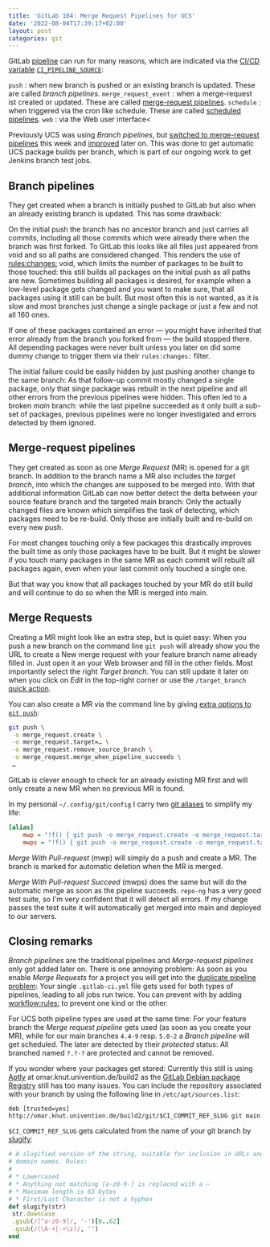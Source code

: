 ```yaml
---
title: 'GitLab 104: Merge Request Pipelines for UCS'
date: '2022-08-04T17:39:17+02:00'
layout: post
categories: git
---
```


GitLab [pipeline](https://docs.gitlab.com/ee/ci/pipelines/) can run for many reasons, which are indicated via the [CI/CD variable](https://docs.gitlab.com/ee/ci/variables/predefined_variables.html) [`CI_PIPELINE_SOURCE`](https://docs.gitlab.com/ee/ci/jobs/job_control.html#common-if-clauses-for-rules):

`push`
: when new branch is pushed or an existing branch is updated. These are called *branch pipelines*.
`merge_request_event`
: when a merge-request ist created or updated. These are called [merge-request pipelines](https://docs.gitlab.com/ee/ci/pipelines/merge_request_pipelines.html).
`schedule`
: when triggered via the cron like schedule. These are called [scheduled pipelines](https://docs.gitlab.com/ee/ci/pipelines/schedules.html).
`web`
: via the Web user interface<

Previously UCS was using *Branch pipelines*, but [switched to merge-request pipelines](https://github.com/univention/univention-corporate-server/commit/4a51c61c6af9d641b8bb72b2a70a424192fb8bcd) this week and [improved](https://github.com/univention/univention-corporate-server/commit/e6ea0f59b6e6c336cf6ad049a688e7e3ae13528e) later on.
This was done to get automatic UCS package builds per branch, which is part of our ongoing work to get Jenkins branch test jobs.

## Branch pipelines

They get created when a branch is initially pushed to GitLab but also when an already existing branch is updated.
This has some drawback:

On the initial push the branch has no ancestor branch and just carries all commits, including all those commits which were already there when the branch was first forked.
To GitLab this looks like all files just appeared from void and so all paths are considered changed.
This renders the use of [rules:changes:](https://docs.gitlab.com/ee/ci/jobs/job_control.html#variables-in-ruleschanges) void, which limits the number of packages to be built to those touched:
this still builds all packages on the initial push as all paths are new.
Sometimes building all packages is desired, for example when a low-level package gets changed and you want to make sure, that all packages using it still can be built.
But most often this is not wanted, as it is slow and most branches just change a single package or just a few and not all 160 ones.

If one of these packages contained an error — you might have inherited that error already from the branch you forked from — the build stopped there.
All depending packages were never built unless you later on did some dummy change to trigger them via their `rules:changes:` filter.

The initial failure could be easily hidden by just pushing another change to the same branch:
As that follow-up commit mostly changed a single package, only that singe package was rebuilt in the next pipeline and all other errors from the previous pipelines were hidden.
This often led to a broken *main* branch:
while the last pipeline succeeded as it only built a sub-set of packages, previous pipelines were no longer investigated and errors detected by them ignored.

## Merge-request pipelines

They get created as soon as one *Merge Request* (MR) is opened for a git branch.
In addition to the branch name a MR also includes the *target branch*, into which the changes are supposed to be merged into.
With that additional information GitLab can now better detect the delta between your source feature branch and the targeted main branch:
Only the actually changed files are known which simplifies the task of detecting, which packages need to be re-build.
Only those are initially built and re-build on every new push.

For most changes touching only a few packages this drastically improves the built time as only those packages have to be built.
But it might be slower if you touch many packages in the same MR as each commit will rebuilt all packages again, even when your last commit only touched a single one.

But that way you know that all packages touched by your MR do still build and will continue to do so when the MR is merged into main.

## Merge Requests

Creating a MR might look like an extra step, but is quiet easy:
When you push a new branch on the command line `git push` will already show you the URL to create a New merge request with your feature branch name already filled in.
Just open it an your Web browser and fill in the other fields.
Most importantly select the right *Target branch*.
You can still update it later on when you click on *Edit* in the top-right corner or use the `/target_branch` [quick action](https://docs.gitlab.com/ee/user/project/quick_actions.html).

You can also create a MR via the command line by giving [extra options to `git push`](https://docs.gitlab.com/ee/user/project/push_options.html#push-options-for-merge-requests):
```bash
git push \
 -o merge_request.create \
 -o merge_request.target=… \
 -o merge_request.remove_source_branch \
 -o merge_request.merge_when_pipeline_succeeds \
 …
```
GitLab is clever enough to check for an already existing MR first and will only create a new MR when no previous MR is found.

In my personal `~/.config/git/config` I carry two [git aliases](https://git-scm.com/book/en/v2/Git-Basics-Git-Aliases) to simplify my life:

```ini
[alias]
    mwp = "!f() { git push -o merge_request.create -o merge_request.target=\"$(git rev-parse --abbrev-ref \"@{u}\"|cut -d/ -f2-)\" -o merge_request.remove_source_branch \"$@\";};f"
    mwps = "!f() { git push -o merge_request.create -o merge_request.target=\"$(git rev-parse --abbrev-ref \"@{u}\"|cut -d/ -f2-)\" -o merge_request.remove_source_branch -o merge_request.merge_when_pipeline_succeeds \"$@\";};f"
```

*Merge With Pull-request* (mwp) will simply do a push and create a MR.
The branch is marked for automatic deletion when the MR is merged.

*Merge With Pull-request Succeed* (mwps) does the same but will do the automatic merge as soon as the pipeline succeeds.
`repo-ng` has a very good test suite, so I'm very confident that it will detect all errors.
If my change passes the test suite it will automatically get merged into main and deployed to our servers.

## Closing remarks

*Branch pipelines* are the traditional pipelines and *Merge-request pipelines* only got added later on.
There is one annoying problem:
As soon as you enable *Merge Requests* for a project you will get into the [duplicate pipeline problem](https://docs.gitlab.com/ee/ci/jobs/job_control.html#avoid-duplicate-pipelines):
Your single `.gitlab-ci.yml` file gets used for both types of pipelines, leading to all jobs run twice.
You can prevent with by adding [workflow:rules:](https://docs.gitlab.com/ee/ci/yaml/#workflow) to prevent one kind or the other.

For UCS both pipeline types are used at the same time:
For your feature branch the *Merge request pipeline* gets used (as soon as you create your MR), while for our main branches `4.4-9` resp.
`5.0-2` a *Branch pipeline* will get scheduled.
The later are detected by their *protected* status:
All branched named `?.?-?` are protected and cannot be removed.

If you wonder where your packages get stored:
Currently this still is using [Aptly](https://www.aptly.info/) at omar.knut.univention.de/build2 as the [GitLab Debian package Registry](https://docs.gitlab.com/ee/user/packages/debian_repository/) still has too many issues.
You can include the repository associated with your branch by using the following line in `/etc/apt/sources.list`:

```
deb [trusted=yes] http://omar.knut.univention.de/build2/git/$CI_COMMIT_REF_SLUG git main
```

`$CI_COMMIT_REF_SLUG` gets calculated from the name of your git branch by [slugify](https://gitlab.com/gitlab-org/gitlab/-/blob/master/lib/gitlab/utils.rb#L92):
```ruby
# A slugified version of the string, suitable for inclusion in URLs and
# domain names. Rules:
#
# * Lowercased
# * Anything not matching [a-z0-9-] is replaced with a –
# * Maximum length is 63 bytes
# * First/Last Character is not a hyphen
def slugify(str)
 str.downcase
 .gsub(/[^a-z0-9]/, '-')[0..62]
 .gsub(/(\A-+|-+\z)/, '')
end
```
